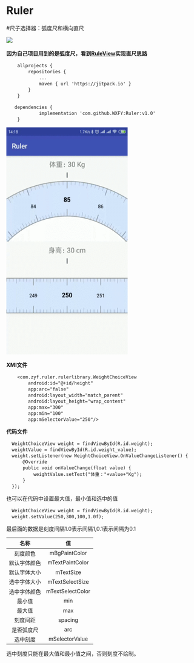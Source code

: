 # Ruler
#尺子选择器：弧度尺和横向直尺


[![](https://jitpack.io/v/WXFY/Ruler.svg)](https://jitpack.io/#WXFY/Ruler)

**因为自己项目用到的是弧度尺，看到[RuleView](https://github.com/panacena/RuleView)实现直尺思路**

```
    allprojects {
		repositories {
			...
			maven { url 'https://jitpack.io' }
		}
	}
```

```
   dependencies {
	        implementation 'com.github.WXFY:Ruler:v1.0'
	}
```

<img src="https://github.com/WXFY/Ruler/blob/master/image/image.GIF" width="320" height="600" alt="图例"/>



**XMl文件**
```
    <com.zyf.ruler.rulerlibrary.WeightChoiceView
        android:id="@+id/height"
        app:arc="false"
        android:layout_width="match_parent"
        android:layout_height="wrap_content"
        app:max="300"
        app:min="100"
        app:mSelectorValue="250"/>
```

**代码文件**
```
  WeightChoiceView weight = findViewById(R.id.weight);
  weightValue = findViewById(R.id.weight_value);
  weight.setListener(new WeightChoiceView.OnValueChangeListener() {
      @Override
      public void onValueChange(float value) {
          weightValue.setText("体重："+value+"Kg");
      }
  });
```

也可以在代码中设置最大值，最小值和选中的值

```
  WeightChoiceView weight = findViewById(R.id.weight);
  weight.setValue(250,300,100,1.0f);
```

最后面的数据是刻度间隔1.0表示间隔1,0.1表示间隔为0.1 


| 名称        | 值   | 
| :--------:   | :-----:  | 
| 刻度颜色 | mBgPaintColor | 
| 默认字体颜色 | mTextPaintColor | 
| 默认字体大小 | mTextSize | 
| 选中字体大小 | mTextSelectSize | 
| 选中字体颜色 | mTextSelectColor | 
| 最小值 | min | 
| 最大值 | max | 
| 刻度间距 | spacing | 
| 是否弧度尺 | arc |  
| 选中刻度 | mSelectorValue |  

选中刻度只能在最大值和最小值之间，否则刻度不绘制。

